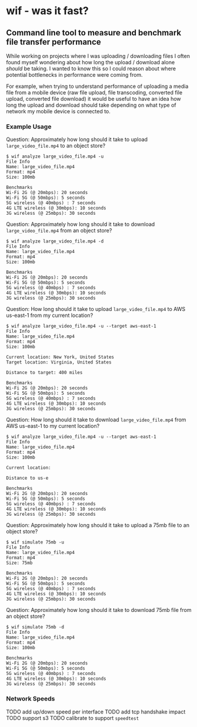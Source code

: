 # wif - was it fast?

## Command line tool to measure and benchmark file transfer performance

While working on projects where I was uploading / downloading files I often found myself wondering about how long the upload / download alone _should_ be taking. I wanted to know this so I could reason about where potential bottlenecks in performance were coming from.

For example, when trying to understand performance of uploading a media file from a mobile device (raw file upload, file transcoding, converted file upload, converted file download) it would be useful to have an idea how long the upload and download should take depending on what type of network my mobile device is connected to.

### Example Usage

Question: Approximately how long should it take to upload `large_video_file.mp4` to an object store?

```
$ wif analyze large_video_file.mp4 -u
File Info
Name: large_video_file.mp4
Format: mp4
Size: 100mb

Benchmarks
Wi-Fi 2G (@ 20mbps): 20 seconds
Wi-Fi 5G (@ 50mbps): 5 seconds
5G wireless (@ 40mbps) : 7 seconds
4G LTE wireless (@ 30mbps): 10 seconds
3G wireless (@ 25mbps): 30 seconds
```

Question: Approximately how long should it take to download `large_video_file.mp4` from an object store?

```
$ wif analyze large_video_file.mp4 -d
File Info
Name: large_video_file.mp4
Format: mp4
Size: 100mb

Benchmarks
Wi-Fi 2G (@ 20mbps): 20 seconds
Wi-Fi 5G (@ 50mbps): 5 seconds
5G wireless (@ 40mbps) : 7 seconds
4G LTE wireless (@ 30mbps): 10 seconds
3G wireless (@ 25mbps): 30 seconds
```

Question: How long should it take to upload `large_video_file.mp4` to AWS us-east-1 from my current location?

```
$ wif analyze large_video_file.mp4 -u --target aws-east-1
File Info
Name: large_video_file.mp4
Format: mp4
Size: 100mb

Current location: New York, United States
Target location: Virginia, United States

Distance to target: 400 miles

Benchmarks
Wi-Fi 2G (@ 20mbps): 20 seconds
Wi-Fi 5G (@ 50mbps): 5 seconds
5G wireless (@ 40mbps) : 7 seconds
4G LTE wireless (@ 30mbps): 10 seconds
3G wireless (@ 25mbps): 30 seconds
```

Question: How long should it take to download `large_video_file.mp4` from AWS us-east-1 to my current location?

```
$ wif analyze large_video_file.mp4 -u --target aws-east-1
File Info
Name: large_video_file.mp4
Format: mp4
Size: 100mb

Current location:

Distance to us-e

Benchmarks
Wi-Fi 2G (@ 20mbps): 20 seconds
Wi-Fi 5G (@ 50mbps): 5 seconds
5G wireless (@ 40mbps) : 7 seconds
4G LTE wireless (@ 30mbps): 10 seconds
3G wireless (@ 25mbps): 30 seconds
```

Question: Approximately how long should it take to upload a 75mb file to an object store?

```
$ wif simulate 75mb -u
File Info
Name: large_video_file.mp4
Format: mp4
Size: 75mb

Benchmarks
Wi-Fi 2G (@ 20mbps): 20 seconds
Wi-Fi 5G (@ 50mbps): 5 seconds
5G wireless (@ 40mbps) : 7 seconds
4G LTE wireless (@ 30mbps): 10 seconds
3G wireless (@ 25mbps): 30 seconds
```

Question: Approximately how long should it take to download 75mb file from an object store?

```
$ wif simulate 75mb -d
File Info
Name: large_video_file.mp4
Format: mp4
Size: 100mb

Benchmarks
Wi-Fi 2G (@ 20mbps): 20 seconds
Wi-Fi 5G (@ 50mbps): 5 seconds
5G wireless (@ 40mbps) : 7 seconds
4G LTE wireless (@ 30mbps): 10 seconds
3G wireless (@ 25mbps): 30 seconds
```

### Network Speeds

TODO add up/down speed per interface
TODO add tcp handshake impact
TODO support s3
TODO calibrate to support `speedtest`

